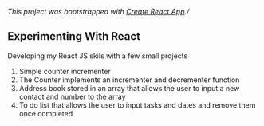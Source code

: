 *This project was bootstrapped with [Create React App](https://github.com/facebook/create-react-app)./*

## Experimenting With React 

Developing my React JS skils with a few small projects 

1. Simple counter incrementer 
2. The Counter implements an incrementer and decrementer function
3. Address book stored in an array that allows the user to input a new contact and number to the array
4. To do list that allows the user to input tasks and dates and remove them once completed
